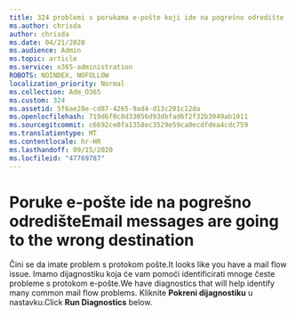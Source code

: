 ```yaml
---
title: 324 problemi s porukama e-pošte koji ide na pogrešno odredište
ms.author: chrisda
author: chrisda
ms.date: 04/21/2020
ms.audience: Admin
ms.topic: article
ms.service: o365-administration
ROBOTS: NOINDEX, NOFOLLOW
localization_priority: Normal
ms.collection: Adm_O365
ms.custom: 324
ms.assetid: 5f6ae28e-cd87-4265-9ad4-d13c201c12da
ms.openlocfilehash: 719d6f0c8d33056d93dbfad6f2f32b3949ab1011
ms.sourcegitcommit: c6692ce0fa1358ec3529e59ca0ecdfdea4cdc759
ms.translationtype: MT
ms.contentlocale: hr-HR
ms.lasthandoff: 09/15/2020
ms.locfileid: "47769787"
---
```

# <a name="email-messages-are-going-to-the-wrong-destination"></a><span data-ttu-id="f0030-102">Poruke e-pošte ide na pogrešno odredište</span><span class="sxs-lookup"><span data-stu-id="f0030-102">Email messages are going to the wrong destination</span></span>

<span data-ttu-id="f0030-103">Čini se da imate problem s protokom pošte.</span><span class="sxs-lookup"><span data-stu-id="f0030-103">It looks like you have a mail flow issue.</span></span> <span data-ttu-id="f0030-104">Imamo dijagnostiku koja će vam pomoći identificirati mnoge česte probleme s protokom e-pošte.</span><span class="sxs-lookup"><span data-stu-id="f0030-104">We have diagnostics that will help identify many common mail flow problems.</span></span> <span data-ttu-id="f0030-105">Kliknite **Pokreni dijagnostiku** u nastavku.</span><span class="sxs-lookup"><span data-stu-id="f0030-105">Click **Run Diagnostics** below.</span></span>
